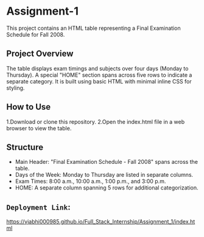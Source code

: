 # Assignment-1

This project contains an HTML table representing a Final Examination Schedule for Fall 2008.

## Project Overview

The table displays exam timings and subjects over four days (Monday to Thursday).
A special "HOME" section spans across five rows to indicate a separate category.
It is built using basic HTML with minimal inline CSS for styling.

## How to Use

1.Download or clone this repository.
2.Open the index.html file in a web browser to view the table.

## Structure

- Main Header: "Final Examination Schedule - Fall 2008" spans across the table.
- Days of the Week: Monday to Thursday are listed in separate columns.
- Exam Times: 8:00 a.m., 10:00 a.m., 1:00 p.m., and 3:00 p.m.
- HOME: A separate column spanning 5 rows for additional categorization.

## `Deployment Link`:
https://vjabhi000985.github.io/Full_Stack_Internship/Assignment_1/index.html
